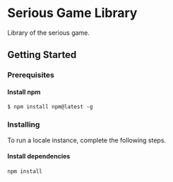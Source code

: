 # Serious Game Library

Library of the serious game.

## Getting Started

### Prerequisites

#### Install npm
```
$ npm install npm@latest -g
```

### Installing

To run a locale instance, complete the following steps.

#### Install dependencies

```
npm install
```
